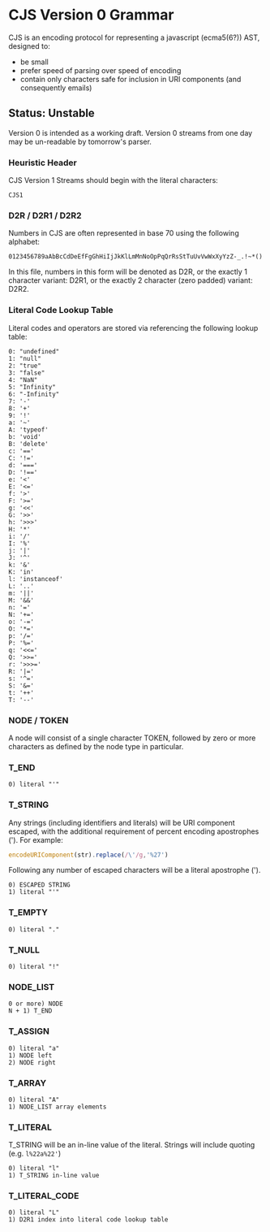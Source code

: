 # CJS Version 0 Grammar
CJS is an encoding protocol for representing a javascript (ecma5(6?)) AST, designed to:
- be small
- prefer speed of parsing over speed of encoding
- contain only characters safe for inclusion in URI components (and consequently emails)

## Status: Unstable

Version 0 is intended as a working draft. Version 0 streams from one day may be un-readable by tomorrow's parser.

### Heuristic Header

CJS Version 1 Streams should begin with the literal characters:

```
CJS1
```

### D2R / D2R1 / D2R2

Numbers in CJS are often represented in base 70 using the following alphabet:

```
0123456789aAbBcCdDeEfFgGhHiIjJkKlLmMnNoOpPqQrRsStTuUvVwWxXyYzZ-_.!~*()
```

In this file, numbers in this form will be denoted as D2R, or the exactly 1 character variant: D2R1, or the exactly 2 character (zero padded) variant: D2R2.

### Literal Code Lookup Table

Literal codes and operators are stored via referencing the following lookup table:

```
0: "undefined"
1: "null"
2: "true"
3: "false"
4: "NaN"
5: "Infinity"
6: "-Infinity"
7: '-'
8: '+'
9: '!'
a: '~'
A: 'typeof'
b: 'void'
B: 'delete'
c: '=='
C: '!='
d: '==='
D: '!=='
e: '<'
E: '<='
f: '>'
F: '>='
g: '<<'
G: '>>'
h: '>>>'
H: '*'
i: '/'
I: '%'
j: '|'
J: '^'
k: '&'
K: 'in'
l: 'instanceof'
L: '..'
m: '||'
M: '&&'
n: '='
N: '+='
o: '-='
O: '*='
p: '/='
P: '%='
q: '<<='
Q: '>>='
r: '>>>='
R: '|='
s: '^='
S: '&='
t: '++'
T: '--'
```

### NODE / TOKEN

A node will consist of a single character TOKEN, followed by zero or more characters as defined by the node type in particular.

### T_END

```
0) literal "'"
```

### T_STRING

Any strings (including identifiers and literals) will be URI component escaped, with the additional requirement of percent encoding apostrophes ('). For example:

```javascript
encodeURIComponent(str).replace(/\'/g,'%27')
```

Following any number of escaped characters will be a literal apostrophe (').

```
0) ESCAPED STRING
1) literal "'"
```

### T_EMPTY

```
0) literal "."
```

### T_NULL

```
0) literal "!"
```

### NODE_LIST

```
0 or more) NODE
N + 1) T_END
```


### T_ASSIGN

```
0) literal "a"
1) NODE left
2) NODE right
```

### T_ARRAY

```
0) literal "A"
1) NODE_LIST array elements
```

### T_LITERAL

T_STRING will be an in-line value of the literal. Strings will include quoting (e.g. `l%22a%22'`)

```
0) literal "l"
1) T_STRING in-line value
```

### T_LITERAL_CODE

```
0) literal "L"
1) D2R1 index into literal code lookup table
```

